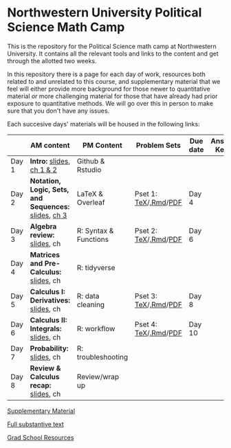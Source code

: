 # Northwestern University Political Science Math Camp
This is the repository for the Political Science math camp at Northwestern University. It contains all the relevant tools and links to the content and get through the allotted two weeks.

In this repository there is a page for each day of work, resources both related to and unrelated to this course, and supplementary material that we feel will either provide more background for those newer to quantitative material *or* more challenging material for those that have already had prior exposure to quantitative methods. We will go over this in person to make sure that you don't have any issues. 

Each succesive days' materials will be housed in the following links: 


| | AM content            | PM Content        |  Problem Sets | Due date      | Answer Keys
|---| -------------         | -------------     | ------------- | ------------- |------------- |
Day 1 | **Intro:** [slides](slides/day1-intro.pdf), [ch 1 & 2](https://jmclip.github.io/mc_textbook/) | Github & Rstudio  | | |
Day 2 | **Notation, Logic, Sets, and Sequences:** [slides](slides/day2-am.pdf), [ch 3](https://jmclip.github.io/mc_textbook/sets-notation-and-logic.html)  | LaTeX & Overleaf  | Pset 1: [TeX](updated-pset-1.tex)/[.Rmd](updated-pset-1-RMD.Rmd)/[PDF](updated-pset-1.pdf)|Day 4|
Day 3 | **Algebra review:** [slides](slides/day4-am.pdf), ch  | R: Syntax & Functions      | Pset 2: [TeX](updated-pset-2.tex)/[.Rmd](updated-pset-2-RMD.Rmd)/[PDF](updated-pset-2.pdf)|Day 6| 
Day 4 | **Matrices and Pre-Calculus:** [slides](slides/day5-am.pdf), ch  | R: tidyverse      | | |
Day 5 | **Calculus I: Derivatives:** [slides](slides/day6-am.pdf), ch  | R: data cleaning  | Pset 3: [TeX](updated-pset-3.tex)/[.Rmd](updated-pset-3-RMD.Rmd)/[PDF](updated-pset-3.pdf)| Day 8|
Day 6 | **Calculus II: Integrals:** [slides](slides/day8-am.pdf), ch  | R: workflow       | Pset 4: [TeX](updated-pset-4.tex)/[.Rmd](updated-pset-4-RMD.Rmd)/[PDF](updated-pset-4.pdf)| Day 10
Day 7 | **Probability:** [slides](slides/day9-am.pdf), ch  | R: troubleshooting | |
Day 8| **Review & Calculus recap:** [slides](slides/day10-am.pdf), ch | Review/wrap up |||

[Supplementary Material](supplementary_material/README.md) 

[Full substantive text](https://jmclip.github.io/mc_textbook/)

[Grad School Resources](resources/README.md)
